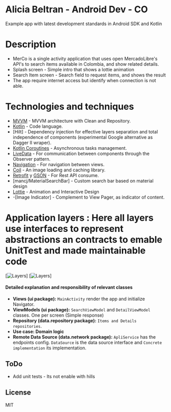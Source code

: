 # Alicia Beltran - Android Dev - CO

Example app with latest development standards in Android SDK and Kotlin

# Description
- MerCo is a single activity application that uses open MercadoLibre's API's to search items available in Colombia, and show related details.
- Splash screen - Simple intro that shows a lottie animation
- Search Item screen - Search field to request items, and shows the  result
- The app require internet access but  identify when connection is not able.

# Technologies and techniques
- [MVVM] - MVVM architecture with Clean and Repository.
- [Kotlin] - Code language.
- [Hilt] - Dependency injection for effective layers separation and total independence of components (experimental Google alternative as Dagger II wraper).
- [Kotlin Coroutines] - Asynchronous tasks management.
- [LiveData] - For communication between components through the Observer pattern.
- [Navigation] - For navigation between views.
- [Coil] - An image loading and caching library.
- [Retrofit] y [GSON] - For Rest API consume.
- [mancj/MaterialSearchBar] - Custom search bar based on material design
- [Lottie] - Animation and Interactive Design
- -[Image Indicator] - Complement to View Pager, as indicator of content.

# Application layers : Here all layers use interfaces to represent abstractions an contracts to emable UnitTest and made maintainable code
[![Layers](https://s17-us2.startpage.com/cgi-bin/serveimage?url=https:%2F%2Fcdn-images-1.medium.com%2Fmax%2F1200%2F1*Tt_OwtZJ993YzswuRyPQiA.png&sp=66100abec54b20aa81cadfed15aaf880)]
[![Layers](https://s17-us2.startpage.com/cgi-bin/serveimage?url=https:%2F%2Fcdn-images-1.medium.com%2Fmax%2F1200%2F1*Tt_OwtZJ993YzswuRyPQiA.png&sp=66100abec54b20aa81cadfed15aaf880)]

#### Detailed explanation and responsibility of relevant classes
-  **Views (ui package):** `MainActivity` render the app and initialize Navigator.
-  **ViewModels (ui package):** `SearchViewModel` and `DetailViewModel` classes. One per screen (Simple response)
-  **Repository (data.repository package):** `Items and Details repositories`.
-  **Use case: Domain logic**
-  **Remote Data Source (data.network package):** `ApliService` has the endpoints config. `DataSource` is the data source interface and `Concrete implementation` its implementation.

## ToDo
- Add unit tests - Its not enable with hills

License
----
MIT

[MVVM]: <https://en.wikipedia.org/wiki/Model%E2%80%93view%E2%80%93viewmodel>
[Kotlin]: <https://kotlinlang.org/>
[Dagger Hilt]: <https://dagger.dev/hilt/migration-guide.html>
[Kotlin Coroutines]: <https://kotlinlang.org/docs/reference/coroutines-overview.html>
[LiveData]: <https://developer.android.com/topic/libraries/architecture/livedata>
[Navigation]: <https://developer.android.com/guide/navigation>
[Coil]: <https://github.com/coil-kt/coil>
[Retrofit]: <https://square.github.io/retrofit/>
[Okhttp]: <https://square.github.io/okhttp/>
[GSON]: <https://github.com/google/gson>
[mancj]: <https://github.com/mancj/MaterialSearchBar>
[Lottie]: <https://lottiefiles.com/22620-store>
[CircleIndicator]: <https://github.com/ongakuer/CircleIndicator>
